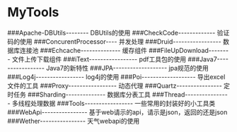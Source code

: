 MyTools
=================================================
###Apache-DBUtils-------- DBUtils的使用
###CheckCode------------- 验证码的使用
###ConcurentProcessor---- 并发处理
###Druid----------------- 数据库连接池
###Echcache-------------- 缓存组件
###FileUpDownload-------- 文件上传下载组件
###iText----------------- pdf工具包的使用
###Java7----------------- Java7的新特性
###JPA------------------- jpa规范的使用
###Log4j----------------- log4j的使用
###Poi------------------- 导出excel文件的工具
###Proxy----------------- 动态代理
###Quartz---------------- 定时任务
###Sharding-------------- 数据库分表工具
###Thread---------------- 多线程处理数据
###Tools----------------- 一些常用的封装好的小工具类
###WebApi---------------- 基于web请示的api，请示是json，返回的还是json
###Wether---------------- 天气webapi的使用

